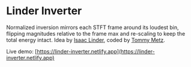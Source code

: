 # Linder Inverter

Normalized inversion mirrors each STFT frame around its loudest bin, flipping magnitudes relative to the frame max and re-scaling to keep the total energy intact. Idea by [Isaac Linder](https://linktr.ee/isaacLinder), coded by [Tommy Metz](https://tommetzmedia.com).

Live demo: [https://linder-inverter.netlify.app](https://linder-inverter.netlify.app)